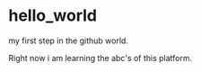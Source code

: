 # hello_world
my first step in the github world.

Right now i am learning the abc's of this platform.
